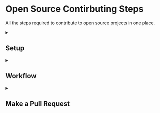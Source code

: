 # Open Source Contirbuting Steps
All the steps required to contribute to open source projects in one place.

<details close>
  <summary><h2>Setup</h2></summary>
  
  
**1.** Read the Contributing guide for the project.

**2.** Fork the original("upstream") repository into your own GitHub account by clicking the
"fork" button at the top of the page.

![image](https://user-images.githubusercontent.com/90851899/195864012-11bf207c-abb7-418e-8f90-7f4be42984da.png)

**3.** Clone your forked repository onto your local machine by running something like
following command in your terminal/cli:
```bash
git clone https://github.com/your-username-here/project-name-here.git
```

**4.** Since you cloned the project to you local machine now you are connected with your forked
repositroy you did in step 2, you'll also want to connect to the original repository "upstream"
to your local machine to be able to pull new changes directly to your local machine. Do this by
running something like following command:
```bash
git remote add upstream https://github.com/original-repo-name/project-name.git
```
</details>

<details close>
  <summary><h2>Workflow</h2></summary>
  
- Whenever you want to contribute always do it in a new branch not the main code base, then
after you finish adding/modifying whatever you want to do you will merge it with main.
  
### Steps to Create New Branch

**1.** Create new branch by running the following command:
```bash
git branch branch-name
```

**2.** Switch to the new branch you just created, and start work on whatever you want:
```bash
git checkout branch-name
```

**3.** When you are done with your work, odds are that someone has made changes to the
original repository "upstream", that means you need to pull/fetch new changes from "upstream"
by running:
```bash
git fetch upstream
```

**4.** Now switch to main branch by running:
```bash
git checkout main
```
and then run the following command to merge new changes in "upsteram" to origin your forked
repo.
```bash
git merge upstream/main
```

**5.** Now that your main branch is up-to-date with upstrem, merge main branch into your new
branch you created in step 1, switch to your created branch:
```bash
git checkout branch-name
```
then merge main into it:
```bash
git merge main
```
  
</details>

<details close>
  <summary><h2>Make a Pull Request</h2></summary>
  
**1.** To send your created branch to "upstream" you need first to push the branch to
your forked repo, by running:
```bash
git push origin branch-name
```

**2.** Finally, Submit the pull request in GitHub Interface. Go to your forked repo
you will notice a notification that have a make pull request button, click it and follow
the steps, make sure to follow the instructions if the project have a pull request template,
and write good description on what you did to make it easier for mentors to understand your
changes.

### OSS Contributer 
</details>
